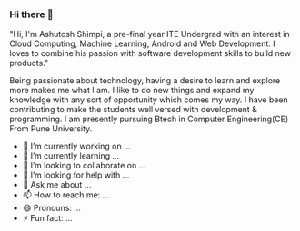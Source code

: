 ### Hi there 👋


"Hi, I'm Ashutosh Shimpi, a pre-final year ITE Undergrad with an interest in Cloud Computing, Machine Learning, Android and Web Development. I loves to combine his passion with software development skills to build new products."

Being passionate about technology, having a desire to learn and explore more makes me what I am. I like to do new things and expand my knowledge with any sort of opportunity which comes my way. I have been contributing to make the students well versed with development & programming. I am presently pursuing Btech in Computer Engineering(CE) From Pune University.



- 🔭 I’m currently working on ...
- 🌱 I’m currently learning ...
- 👯 I’m looking to collaborate on ...
- 🤔 I’m looking for help with ...
- 💬 Ask me about ...
- 📫 How to reach me: ...
- 😄 Pronouns: ...
- ⚡ Fun fact: ...
